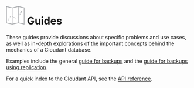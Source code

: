 # ![alt tag](../images/guide_icon.png) Guides

These guides provide discussions about specific problems and use cases, as well as in-depth explorations of the important concepts behind the mechanics of a Cloudant database.

Examples include the general [guide for backups](backup-guide.html)
and the [guide for backups using replication](backup-guide-using-replication.html).

For a quick index to the Cloudant API, see the [API reference](../api/index.html).
